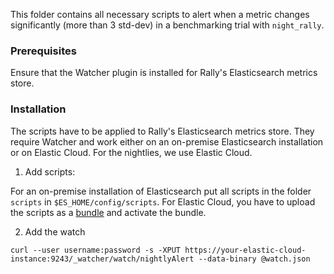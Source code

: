 This folder contains all necessary scripts to alert when a metric changes significantly (more than 3 std-dev) in a benchmarking trial 
with `night_rally`.

### Prerequisites

Ensure that the Watcher plugin is installed for Rally's Elasticsearch metrics store. 

### Installation

The scripts have to be applied to Rally's Elasticsearch metrics store. They require Watcher and work either on an on-premise Elasticsearch 
installation or on Elastic Cloud. For the nightlies, we use Elastic Cloud.

1. Add scripts:

For an on-premise installation of Elasticsearch put all scripts in the folder `scripts` in `$ES_HOME/config/scripts`. For Elastic 
Cloud, you have to upload the scripts as a [bundle](https://www.elastic.co/guide/en/cloud/current/custom-bundles.html#_layout_of_bundles) 
and activate the bundle.

2. Add the watch

```
curl --user username:password -s -XPUT https://your-elastic-cloud-instance:9243/_watcher/watch/nightlyAlert --data-binary @watch.json
```

